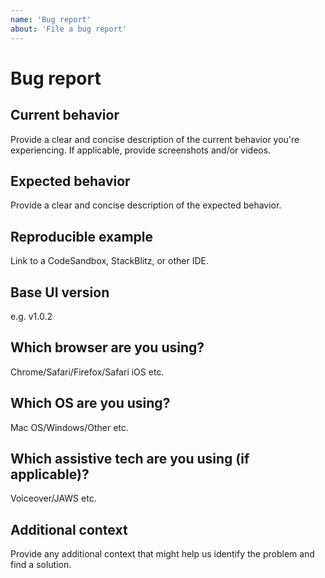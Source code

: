 ```yaml
---
name: 'Bug report'
about: 'File a bug report'
---
```


# Bug report

## Current behavior

Provide a clear and concise description of the current behavior you're experiencing. If applicable, provide screenshots and/or videos.

## Expected behavior

Provide a clear and concise description of the expected behavior.

## Reproducible example

Link to a CodeSandbox, StackBlitz, or other IDE.

## Base UI version

e.g. v1.0.2

## Which browser are you using?

Chrome/Safari/Firefox/Safari iOS etc.

## Which OS are you using?

Mac OS/Windows/Other etc.

## Which assistive tech are you using (if applicable)?

Voiceover/JAWS etc.

## Additional context

Provide any additional context that might help us identify the problem and find a solution.
